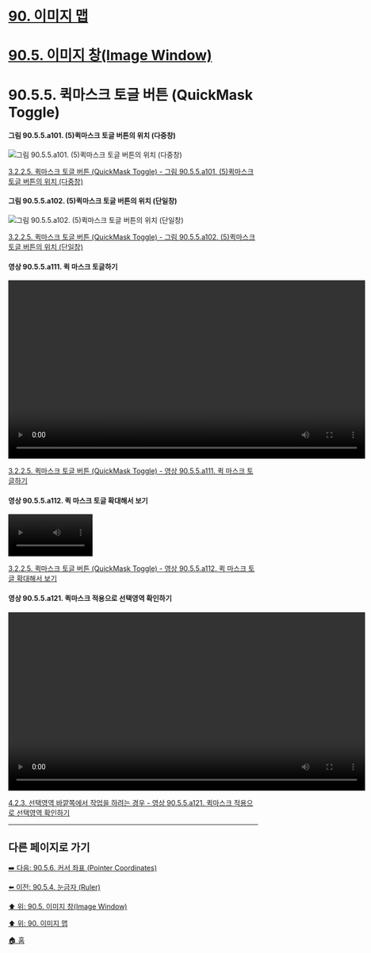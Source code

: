 # [90. 이미지 맵](./90-00-image-map.md)
# [90.5. 이미지 창(Image Window)](./90-05-00-image_window.md)
# 90.5.5. 퀵마스크 토글 버튼 (QuickMask Toggle)

#### 그림 90.5.5.a101. (5)퀵마스크 토글 버튼의 위치 (다중창)
![그림 90.5.5.a101. (5)퀵마스크 토글 버튼의 위치 (다중창)](https://github.com/wonder13662/gimp/assets/15767104/0341cdc8-f2d5-4bd6-b1d6-ac591c1c22fb)

[3.2.2.5. 퀵마스크 토글 버튼 (QuickMask Toggle) - 그림 90.5.5.a101. (5)퀵마스크 토글 버튼의 위치 (다중창)](https://wonder13662.github.io/gimp/2.10.36_ko/03-02-02-image-windowx-05-quickmask-toggle.html#%EA%B7%B8%EB%A6%BC-9055a101-5%ED%80%B5%EB%A7%88%EC%8A%A4%ED%81%AC-%ED%86%A0%EA%B8%80-%EB%B2%84%ED%8A%BC%EC%9D%98-%EC%9C%84%EC%B9%98-%EB%8B%A4%EC%A4%91%EC%B0%BD)

#### 그림 90.5.5.a102. (5)퀵마스크 토글 버튼의 위치 (단일창)
![그림 90.5.5.a102. (5)퀵마스크 토글 버튼의 위치 (단일창)](https://github.com/wonder13662/gimp/assets/15767104/64879a12-f3e5-47ad-94da-f47653824bc6)

[3.2.2.5. 퀵마스크 토글 버튼 (QuickMask Toggle) - 그림 90.5.5.a102. (5)퀵마스크 토글 버튼의 위치 (단일창)](https://wonder13662.github.io/gimp/2.10.36_ko/03-02-02-image-windowx-05-quickmask-toggle.html#%EA%B7%B8%EB%A6%BC-9055a102-5%ED%80%B5%EB%A7%88%EC%8A%A4%ED%81%AC-%ED%86%A0%EA%B8%80-%EB%B2%84%ED%8A%BC%EC%9D%98-%EC%9C%84%EC%B9%98-%EB%8B%A8%EC%9D%BC%EC%B0%BD)

#### 영상 90.5.5.a111. 퀵 마스크 토글하기
<video controls="controls" width="720" environment="MacOS:Sonoma 14.2.1 GIMP 2.10.36" src="https://github.com/wonder13662/gimp/assets/15767104/74f2db78-a06e-48d8-bcc7-7c99e3d57180"></video>

[3.2.2.5. 퀵마스크 토글 버튼 (QuickMask Toggle) - 영상 90.5.5.a111. 퀵 마스크 토글하기](https://wonder13662.github.io/gimp/2.10.36_ko/03-02-02-image-windowx-05-quickmask-toggle.html#%EC%98%81%EC%83%81-9055a111-%ED%80%B5-%EB%A7%88%EC%8A%A4%ED%81%AC-%ED%86%A0%EA%B8%80%ED%95%98%EA%B8%B0)

#### 영상 90.5.5.a112. 퀵 마스크 토글 확대해서 보기
<video controls="controls" width="170" environment="MacOS:Sonoma 14.2.1 GIMP 2.10.36" src="https://github.com/wonder13662/gimp/assets/15767104/2a4236c9-ff2d-4200-9ce6-6dc880a50a84"></video>

[3.2.2.5. 퀵마스크 토글 버튼 (QuickMask Toggle) - 영상 90.5.5.a112. 퀵 마스크 토글 확대해서 보기](https://wonder13662.github.io/gimp/2.10.36_ko/03-02-02-image-windowx-05-quickmask-toggle.html#%EC%98%81%EC%83%81-9055a112-%ED%80%B5-%EB%A7%88%EC%8A%A4%ED%81%AC-%ED%86%A0%EA%B8%80-%ED%99%95%EB%8C%80%ED%95%B4%EC%84%9C-%EB%B3%B4%EA%B8%B0)

#### 영상 90.5.5.a121. 퀵마스크 적용으로 선택영역 확인하기
<video controls="controls" width="720" environment="MacOS:Sonoma 14.2.1 GIMP 2.10.36" src="https://github.com/wonder13662/gimp/assets/15767104/ecb7111d-e19d-4959-bd35-65dd55af06a0"></video>

[4.2.3. 선택영역 바깥쪽에서 작업을 하려는 경우 - 영상 90.5.5.a121. 퀵마스크 적용으로 선택영역 확인하기](https://wonder13662.github.io/gimp/2.10.36_ko/04-02-03-you-are-acting-outside-the-selection.html#%EC%98%81%EC%83%81-9055a121-%ED%80%B5%EB%A7%88%EC%8A%A4%ED%81%AC-%EC%A0%81%EC%9A%A9%EC%9C%BC%EB%A1%9C-%EC%84%A0%ED%83%9D%EC%98%81%EC%97%AD-%ED%99%95%EC%9D%B8%ED%95%98%EA%B8%B0)

***

## 다른 페이지로 가기

[➡️ 다음: 90.5.6. 커서 좌표 (Pointer Coordinates)](./90-05-06-pointer_coordinates.md)

[⬅️ 이전: 90.5.4. 눈금자 (Ruler)](./90-05-04-ruler.md)

[⬆️ 위: 90.5. 이미지 창(Image Window)](./90-05-00-image_window.md)

[⬆️ 위: 90. 이미지 맵](./90-00-image-map.md)

[🏠 홈](./00-home.md)
